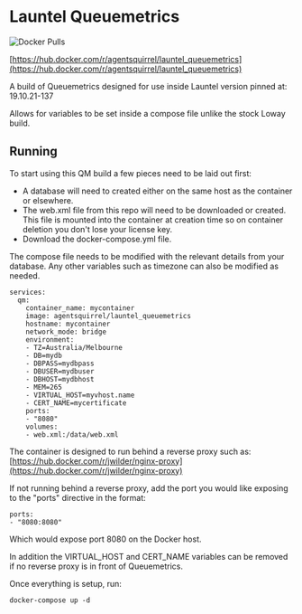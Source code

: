 # Launtel Queuemetrics

![Docker Pulls](https://img.shields.io/docker/pulls/agentsquirrel/launtel_queuemetrics)

[https://hub.docker.com/r/agentsquirrel/launtel_queuemetrics](https://hub.docker.com/r/agentsquirrel/launtel_queuemetrics)

A build of Queuemetrics designed for use inside Launtel version pinned at: 19.10.21-137

Allows for variables to be set inside a compose file unlike the stock Loway build.

## Running

To start using this QM build a few pieces need to be laid out first:

* A database will need to created either on the same host as the container or elsewhere.
* The web.xml file from this repo will need to be downloaded or created. This file is mounted into the container at creation time so on container deletion you don't lose your license key.
* Download the docker-compose.yml file.

The compose file needs to be modified with the relevant details from your database.
Any other variables such as timezone can also be modified as needed.

```
services:
  qm:
    container_name: mycontainer
    image: agentsquirrel/launtel_queuemetrics
    hostname: mycontainer
    network_mode: bridge
    environment:
    - TZ=Australia/Melbourne
    - DB=mydb
    - DBPASS=mydbpass
    - DBUSER=mydbuser
    - DBHOST=mydbhost
    - MEM=265
    - VIRTUAL_HOST=myvhost.name
    - CERT_NAME=mycertificate
    ports:
    - "8080"
    volumes:
    - web.xml:/data/web.xml
```

The container is designed to run behind a reverse proxy such as: [https://hub.docker.com/r/jwilder/nginx-proxy](https://hub.docker.com/r/jwilder/nginx-proxy)

If not running behind a reverse proxy, add the port you would like exposing to the "ports" directive in the format:
```
ports:
- "8080:8080"
```
Which would expose port 8080 on the Docker host.

In addition the VIRTUAL_HOST and CERT_NAME variables can be removed if no reverse proxy is in front of Queuemetrics.

Once everything is setup, run:

```
docker-compose up -d
```
